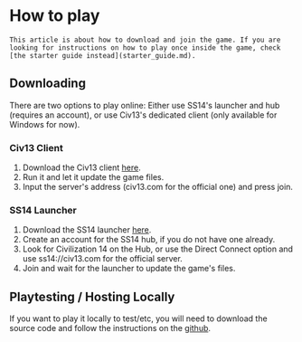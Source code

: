 # How to play

```adminish note
This article is about how to download and join the game. If you are looking for instructions on how to play once inside the game, check [the starter guide instead](starter_guide.md).
```

## Downloading

There are two options to play online: Either use SS14's launcher and hub (requires an account), or use Civ13's dedicated client (only available for Windows for now).

### Civ13 Client

1. Download the Civ13 client [here](https://github.com/Civ13/civ14-launcher/releases/).
2. Run it and let it update the game files.
3. Input the server's address (civ13.com for the official one) and press join.

### SS14 Launcher

1. Download the SS14 launcher [here](https://spacestation14.com/about/download/).
2. Create an account for the SS14 hub, if you do not have one already.
3. Look for Civilization 14 on the Hub, or use the Direct Connect option and use ss14://civ13.com for the official server.
4. Join and wait for the launcher to update the game's files.

## Playtesting / Hosting Locally

If you want to play it locally to test/etc, you will need to download the source code and follow the instructions on the [github](https://github.com/Civ13/Civ14).
